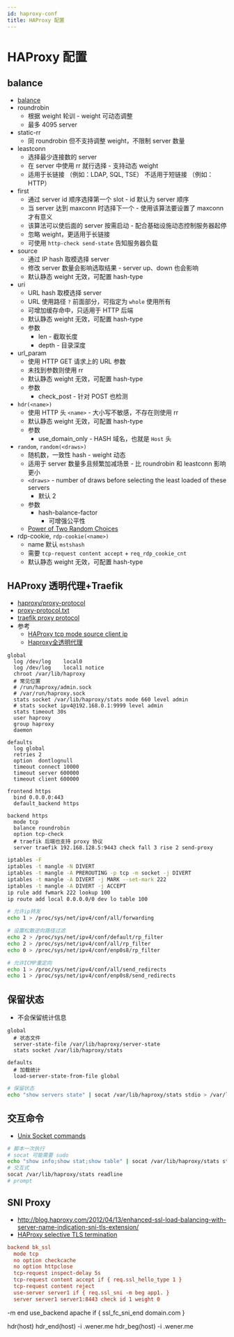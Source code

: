 ```yaml
---
id: haproxy-conf
title: HAProxy 配置
---
```


# HAProxy 配置
## balance
* [balance](https://www.haproxy.com/documentation/hapee/latest/onepage/#4.2-balance)
* roundrobin
  * 根据 weight 轮训 - weight 可动态调整
  * 最多 4095 server
* static-rr
  * 同 roundrobin 但不支持调整 weight，不限制 server 数量
* leastconn
  * 选择最少连接数的 server
  * 在 server 中使用 rr 就行选择 - 支持动态 weight
  * 适用于长链接 （例如：LDAP, SQL, TSE） 不适用于短链接 （例如： HTTP）
* first
  * 通过 server id 顺序选择第一个 slot - id 默认为 server 顺序
  * 当 server 达到 maxconn 时选择下一个 - 使用该算法要设置了 maxconn 才有意义
  * 该算法可以使后面的 server 按需启动 - 配合基础设施动态控制服务器起停
  * 忽略 weight，更适用于长链接
  * 可使用 `http-check send-state` 告知服务器负载
* source
  * 通过 IP hash 取模选择 server
  * 修改 server 数量会影响选取结果 - server up、down 也会影响
  * 默认静态 weight 无效，可配置 hash-type
* uri
  * URL hash 取模选择 server
  * URL 使用路径 `?` 前面部分，可指定为 `whole` 使用所有
  * 可增加缓存命中，只适用于 HTTP 后端
  * 默认静态 weight 无效，可配置 hash-type
  * 参数
    * len - 截取长度
    * depth - 目录深度
* url_param
  * 使用 HTTP GET 请求上的 URL 参数
  * 未找到参数则使用 rr
  * 默认静态 weight 无效，可配置 hash-type
  * 参数
    * check_post - 针对 POST 也检测
* `hdr(<name>)`
  * 使用 HTTP 头 `<name>` - 大小写不敏感，不存在则使用 rr
  * 默认静态 weight 无效，可配置 hash-type
  * 参数
    * use_domain_only - HASH 域名，也就是 `Host` 头
* `random`, `random(<draws>)`
  * 随机数，一致性 hash - weight 动态
  * 适用于 server 数量多且频繁加减场景 - 比 roundrobin 和 leastconn 影响更小
  * `<draws>` - number of draws before selecting the least loaded of these servers
    * 默认 2
  * 参数
    * hash-balance-factor
      * 可增强公平性
  * [Power of Two Random Choices](http://www.eecs.harvard.edu/~michaelm/postscripts/handbook2001.pdf)
* rdp-cookie, `rdp-cookie(<name>)`
  * name 默认 `mstshash`
  * 需要 `tcp-request content accept` + `req_rdp_cookie_cnt`
  * 默认静态 weight 无效，可配置 hash-type

## HAProxy 透明代理+Traefik
* [haproxy/proxy-protocol](https://www.haproxy.com/blog/haproxy/proxy-protocol)
* [proxy-protocol.txt](https://www.haproxy.org/download/2.2/doc/proxy-protocol.txt)
* [traefik proxy protocol](https://docs.traefik.io/routing/entrypoints/#proxyprotocol)
* 参考
  * [HAProxy tcp mode source client ip](https://stackoverflow.com/a/57503161/1870054)
  * [Haproxy全透明代理](https://yq.aliyun.com/articles/492367)

```haproxy
global
  log /dev/log    local0
  log /dev/log    local1 notice
  chroot /var/lib/haproxy
  # 常见位置
  # /run/haproxy/admin.sock
  # /var/run/haproxy.sock
  stats socket /var/lib/haproxy/stats mode 660 level admin
  # stats socket ipv4@192.168.0.1:9999 level admin
  stats timeout 30s
  user haproxy
  group haproxy
  daemon

defaults
  log global
  retries 2
  option  dontlognull
  timeout connect 10000
  timeout server 600000
  timeout client 600000

frontend https
  bind 0.0.0.0:443
  default_backend https

backend https
  mode tcp
  balance roundrobin
  option tcp-check
  # traefik 后端也支持 proxy 协议
  server traefik 192.168.128.5:9443 check fall 3 rise 2 send-proxy
```

```bash
iptables -F
iptables -t mangle -N DIVERT
iptables -t mangle -A PREROUTING -p tcp -m socket -j DIVERT
iptables -t mangle -A DIVERT -j MARK --set-mark 222
iptables -t mangle -A DIVERT -j ACCEPT
ip rule add fwmark 222 lookup 100
ip route add local 0.0.0.0/0 dev lo table 100

# 允许ip转发
echo 1 > /proc/sys/net/ipv4/conf/all/forwarding

# 设置松散逆向路径过滤
echo 2 > /proc/sys/net/ipv4/conf/default/rp_filter
echo 2 > /proc/sys/net/ipv4/conf/all/rp_filter
echo 0 > /proc/sys/net/ipv4/conf/enp0s8/rp_filter

# 允许ICMP重定向
echo 1 > /proc/sys/net/ipv4/conf/all/send_redirects
echo 1 > /proc/sys/net/ipv4/conf/enp0s8/send_redirects
```

## 保留状态
* 不会保留统计信息

```
global
  # 状态文件
  server-state-file /var/lib/haproxy/server-state
  stats socket /var/lib/haproxy/stats

defaults
  # 加载统计
  load-server-state-from-file global
```

```bash
# 保留状态
echo "show servers state" | socat /var/lib/haproxy/stats stdio > /var/lib/haproxy/server-state
```

## 交互命令
* [Unix Socket commands](https://cbonte.github.io/haproxy-dconv/2.2/management.html#9.3)

```bash
# 脚本一次执行
# socat 可能需要 sudo
echo "show info;show stat;show table" | socat /var/lib/haproxy/stats stdio
# 交互式
socat /var/lib/haproxy/stats readline
# prompt
```


## SNI Proxy
* http://blog.haproxy.com/2012/04/13/enhanced-ssl-load-balancing-with-server-name-indication-sni-tls-extension/
* [HAProxy selective TLS termination](https://www.liip.ch/en/blog/haproxy-selective-tls-termination)

```ini
backend bk_ssl
  mode tcp
  no option checkcache
  no option httpclose
  tcp-request inspect-delay 5s
  tcp-request content accept if { req.ssl_hello_type 1 }
  tcp-request content reject
  use-server server1 if { req.ssl_sni -m beg app1. }
  server server1 server1:8443 check id 1 weight 0
```
-m end
use_backend apache if { ssl_fc_sni_end domain.com }



hdr(host)
hdr_end(host) -i .wener.me
hdr_beg(host) -i .wener.me
